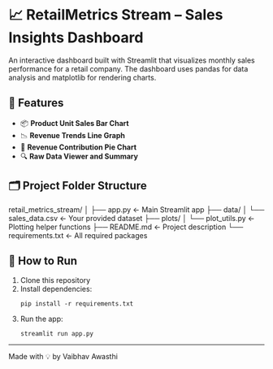 # 📈 RetailMetrics Stream – Sales Insights Dashboard

An interactive dashboard built with Streamlit that visualizes monthly sales performance for a retail company. The dashboard uses pandas for data analysis and matplotlib for rendering charts.

## 🔧 Features

- 📦 **Product Unit Sales Bar Chart**
- 📉 **Revenue Trends Line Graph**
- 🧩 **Revenue Contribution Pie Chart**
- 🔍 **Raw Data Viewer and Summary**

## 🗂️ Project Folder Structure

retail_metrics_stream/
│
├── app.py                      ← Main Streamlit app
├── data/
│   └── sales_data.csv          ← Your provided dataset
├── plots/
│   └── plot_utils.py           ← Plotting helper functions
├── README.md                   ← Project description
└── requirements.txt            ← All required packages

## 🚀 How to Run

1. Clone this repository
2. Install dependencies:
    ```
    pip install -r requirements.txt
    ```
3. Run the app:
    ```
    streamlit run app.py
    ```

---
Made with 💡 by Vaibhav Awasthi

